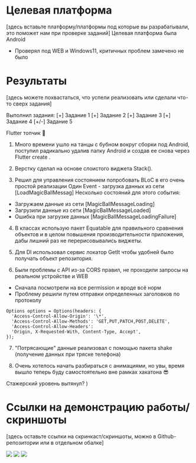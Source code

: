 # Целевая платформа

[здесь вставьте платформу/платформы под которые вы разрабатывали, это поможет нам при проверке заданий]
Целевая платформа была Android

- Проверял под WEB и Windows11, критичных проблем замечено не было

# Результаты

[здесь можете похвастаться, что успели реализовать или сделали что-то сверх задания]

Выполнил задания:
[+] Задание 1
[+] Задание 2
[+] Задание 3
[+] Задание 4
[+/-] Задание 5

Flutter топчик 💙

1. Много времени ушло на танцы с бубном вокруг сборки под Android, поступил радикально удалив папку Android и создав ее снова через Flutter create .

2. Верстку сделал на основе слоистого виджета Stack().

3. Решил для управления состоянием попробовать BLoC в его очень простой реализации
   Один Event - загрузка данных из сети [LoadMagicBallMessag]
   Несколько состояний для этого события:

- Загружаем данные из сети [MagicBallMessageLoading]
- Загрузили данные из сети [MagicBallMessageLoaded]
- Ошибка при загрузке данных [MagicBallMessageLoadingFailure]

4. В классах использую пакет Equatable для правильного сравнения объектов и в целом повышения производительности приложения, дабы лишний раз не перерисовывались виджеты.

5. Для DI использовал сервис локатор GetIt чтобы удобней было получать объект репозитория.

6. Были проблемы с API из-за CORS правил, не проходили запросы на реальном устройстве и WEB

- Сначала посмотрели на все permission и вроде всё норм
  <uses-permission android:name="android.permission.INTERNET"/>
- Проблему решили путем отправки определенных заголовков по протоколу

```
Options options = Options(headers: {
  'Access-Control-Allow-Origin': '\*',
  'Access-Control-Allow-Methods': 'GET,PUT,PATCH,POST,DELETE',
  'Access-Control-Allow-Headers':
  'Origin, X-Requested-With, Content-Type, Accept',
});
```

7. "Потрясающие" данные реализовал c помощью пакета shake (получение данных при тряске телефона)

8. Очень хотелось начать разбираться с анимациями, но увы, время вышло теперь буду самостоятельно вне рамках хакатона 😎

Стажерский уровень вытянул? )

# Ссылки на демонстрацию работы/скриншоты

[здесь оставьте ссылки на скринкаст/скриншоты, можно в Github-репозитории или в отдельном обалке]

![](AndroidApp.gif)
![](WebdApp.gif)
![](Win11dApp.gif)
